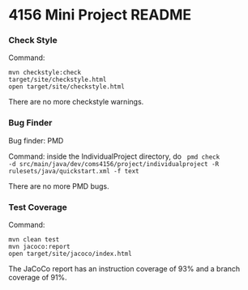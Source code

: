 # 4156 Mini Project README

### Check Style
Command: 
```
mvn checkstyle:check 
target/site/checkstyle.html
open target/site/checkstyle.html
```

There are no more checkstyle warnings.

### Bug Finder
Bug finder: PMD

Command: inside the IndividualProject directory, do <code> pmd check -d src/main/java/dev/coms4156/project/individualproject -R rulesets/java/quickstart.xml -f text </code>

There are no more PMD bugs.

### Test Coverage
Command: 
```
mvn clean test
mvn jacoco:report
open target/site/jacoco/index.html
```
The JaCoCo report has an instruction coverage of 93% and a branch coverage of 91%.
